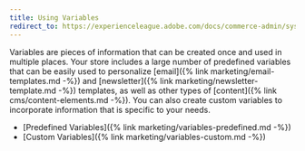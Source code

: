 ```yaml
---
title: Using Variables
redirect_to: https://experienceleague.adobe.com/docs/commerce-admin/systems/introduction.html#variables
---
```


Variables are pieces of information that can be created once and used in multiple places. Your store includes a large number of predefined variables that can be easily used to personalize [email]({% link marketing/email-templates.md -%}) and [newsletter]({% link marketing/newsletter-template.md -%}) templates, as well as other types of [content]({% link cms/content-elements.md -%}). You can also create custom variables to incorporate information that is specific to your needs.

- [Predefined Variables]({% link marketing/variables-predefined.md -%})
- [Custom Variables]({% link marketing/variables-custom.md -%})
